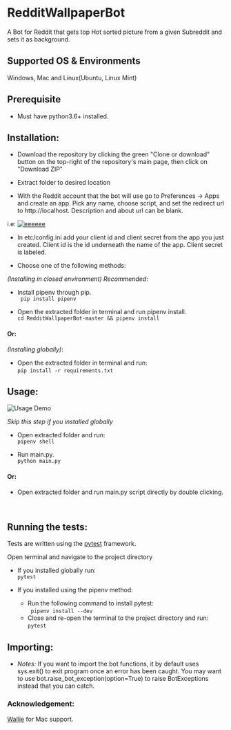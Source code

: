 # RedditWallpaperBot
A Bot for Reddit that gets top Hot sorted picture from a given Subreddit and sets it as background.

## Supported OS & Environments
 Windows, Mac and Linux(Ubuntu, Linux Mint)
 
## Prerequisite
* Must have python3.6+ installed.

## Installation:
  * Download the repository by clicking the green "Clone or download" button on the top-right of the repository's main page, then click on "Download ZIP"<br>
  
  * Extract folder to desired location
  
  * With the Reddit account that the bot will use go to Preferences -> Apps and create an app. Pick any name, choose script, and set the redirect url to http://localhost. Description and about url can be blank.
  
  i.e: <a href="https://ibb.co/48VqX6s"><img src="https://i.ibb.co/F5DrySs/eeeeee.png" alt="eeeeee" border="0" /></a>
  
  * In etc/config.ini add your client id and client secret from the app you just created. Client id is the id underneath the name of the app. Client secret is labeled.
  
  * Choose one of the following methods:
  
  
<i>(Installing in closed environment) Recommended</i>:
  * Install pipenv through pip. <br>
  ` pip install pipenv`
  
  * Open the extracted folder in terminal and run pipenv install. <br>
  ` cd RedditWallpaperBot-master && pipenv install `

 #### Or:
  
  
 <i>(Installing globally)</i>:
  * Open the extracted folder in terminal and run: <br>
  ` pip install -r requirements.txt `


## Usage:
  ![Usage Demo](https://media.giphy.com/media/Tk0hzmccJ2rLlbRZxT/giphy.gif)
  
  <i>Skip this step if you installed globally </i>
  * Open extracted folder and run: <br>
  ` pipenv shell `
  
  * Run main.py. <br>
  ` python main.py `

  #### Or:

  * Open extracted folder and run main.py script directly by double clicking.
  <br>
  
## Running the tests:

Tests are written using the [pytest](https://github.com/pytest-dev/pytest) framework. <br>

Open terminal and navigate to the project directory
* If you installed globally run:<br>
`pytest`

* If you installed using the pipenv method:<br>
    - Run the following command to install pytest:<br>
     ` pipenv install --dev` 
    - Close and re-open the terminal to the project directory and run:<br>
     `pytest`

## Importing:
*  *Notes:*
If you want to import the bot functions, it by default uses sys.exit() to exit program once an error has been caught. You may want to use bot.raise_bot_exception(option=True) to raise BotExceptions instead that you can catch.


### Acknowledgement:
   [Wallie](https://github.com/Dextroz/Wallie) for Mac support.
